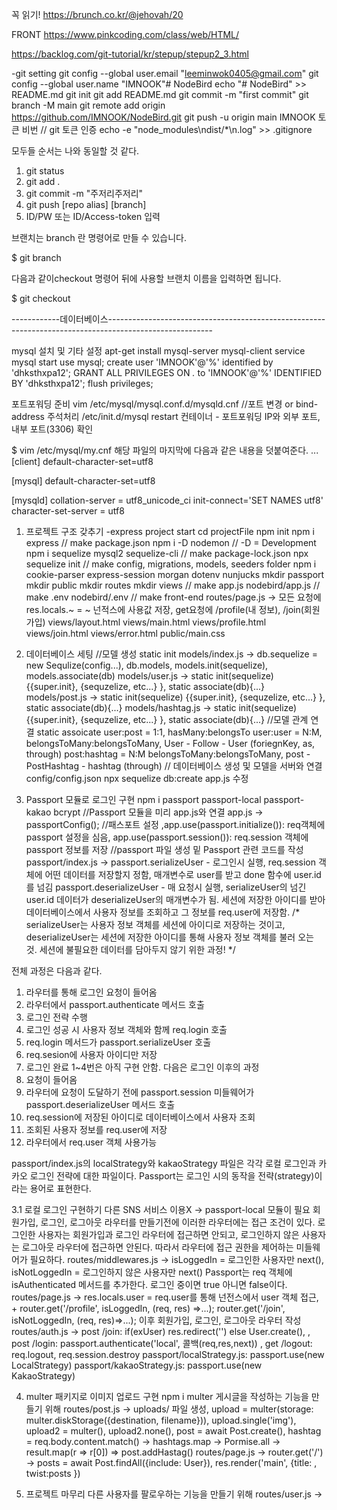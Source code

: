 꼭 읽기!
https://brunch.co.kr/@jehovah/20

FRONT 
https://www.pinkcoding.com/class/web/HTML/

https://backlog.com/git-tutorial/kr/stepup/stepup2_3.html

-git setting
git config --global user.email "leeminwok0405@gmail.com"
git config --global user.name "IMNOOK"# NodeBird
echo "# NodeBird" >> README.md
git init
git add README.md
git commit -m "first commit"
git branch -M main
git remote add origin https://github.com/IMNOOK/NodeBird.git
git push -u origin main
IMNOOK
토큰 비번
// git 토큰 인증
echo -e "node_modules\ndist/*\n.log" >> .gitignore

모두들 순서는 나와 동일할 것 같다.
1. git status
2. git add .
3. git commit -m "주저리주저리"
4. git push [repo alias] [branch]
5. ID/PW 또는 ID/Access-token 입력

브랜치는 branch 란 명령어로 만들 수 있습니다.

$ git branch <branchname>

다음과 같이checkout 명령어 뒤에 사용할 브랜치 이름을 입력하면 됩니다.

$ git checkout <branch>

------------데이터베이스--------------------------------------------------------------------------------------------------------

mysql 설치 및 기타 설정 
apt-get install mysql-server mysql-client 
service mysql start
use mysql; 
create user 'IMNOOK'@'%' identified by 'dhksthxpa12';
GRANT ALL PRIVILEGES ON *.* to 'IMNOOK'@'%' IDENTIFIED BY 'dhksthxpa12'; 
flush privileges;

포트포워딩 준비 
vim /etc/mysql/mysql.conf.d/mysqld.cnf //포트 변경 or bind-address 주석처리 
/etc/init.d/mysql restart 
컨테이너 - 포트포워딩 IP와 외부 포트, 내부 포트(3306) 확인

$ vim /etc/mysql/my.cnf
해당 파일의 마지막에 다음과 같은 내용을 덧붙여준다.
...
[client]
default-character-set=utf8

[mysql]
default-character-set=utf8

[mysqld]
collation-server = utf8_unicode_ci
init-connect='SET NAMES utf8'
character-set-server = utf8

1. 프로젝트 구조 갖추기
-express project start
cd projectFile
npm init
npm i express // make package.json
npm i -D nodemon // -D = Development
npm i sequelize mysql2 sequelize-cli // make package-lock.json
npx sequelize init // make config, migrations, models, seeders folder
npm i cookie-parser express-session morgan dotenv nunjucks
mkdir passport
mkdir public
mkdir routes
mkdir views
// make app.js
nodebird/app.js
// make .env
nodebird/.env
// make front-end
routes/page.js -> 모든 요청에 res.locals.~ = ~ 넌적스에 사용값 저장, get요청에 /profile(내 정보), /join(회원가입)
views/layout.html
views/main.html
views/profile.html
views/join.html
views/error.html
public/main.css

2. 데이터베이스 세팅
//모델 생성 static init
models/index.js -> db.sequelize = new Sequlize(config...), db.models, models.init(sequelize), models.associate(db)
models/user.js -> static init(sequelize) {{super.init}, {sequzelize, etc...} }, static associate(db){...}
models/post.js -> static init(sequelize) {{super.init}, {sequzelize, etc...} }, static associate(db){...}
models/hashtag.js -> static init(sequelize) {{super.init}, {sequzelize, etc...} }, static associate(db){...}
//모델 관계 연결 static assoicate
user:post = 1:1, hasMany:belongsTo
user:user = N:M, belongsToMany:belongsToMany, User - Follow - User (foriegnKey, as, through)
post:hashtag = N:M belongsToMany:belongsToMany, post - PostHashtag - hashtag (through)
// 데이터베이스 생성 및 모델을 서버와 연결
config/config.json
npx sequelize db:create
app.js 수정

3. Passport 모듈로 로그인 구현
npm i passport passport-local passport-kakao bcrypt
//Passport 모듈을 미리 app.js와 연결
app.js -> passportConfig(); //패스포트 설정 ,app.use(passport.initialize()): req객체에 passport 설정을 심음, app.use(passport.session()): req.session 객체에 passport 정보를 저장
//passport 파일 생성 밑 Passport 관련 코드를 작성
passport/index.js ->
	passport.serializeUser - 로그인시 실행, req.session 객체에 어떤 데이터를 저장할지 정함, 매개변수로 user를 받고 done 함수에 user.id를 넘김
	passport.deserializeUser - 매 요청시 실행, serializeUser의 넘긴 user.id 데이터가 deserializeUser의 매개변수가 됨. 세션에 저장한 아이디를 받아 데이터베이스에서 사용자 정보를 조회하고 그 정보를 req.user에 저장함.
/*
serializeUser는 사용자 정보 객체를 세션에 아이디로 저장하는 것이고,
deserializeUser는 세션에 저장한 아이디를 통해 사용자 정보 객체를 불러 오는 것.
세션에 불필요한 데이터를 담아두지 않기 위한 과정!
*/

전체 과정은 다음과 같다.
1. 라우터를 통해 로그인 요청이 들어옴
2. 라우터에서 passport.authenticate 메서드 호출
3. 로그인 전략 수행
4. 로그인 성공 시 사용자 정보 객체와 함께 req.login 호출
5. req.login 메서드가 passport.serializeUser 호출
6. req.sesion에 사용자 아이디만 저장
7. 로그인 완료
1~4번은 아직 구현 안함.
다음은 로그인 이후의 과정
1. 요청이 들어옴
2. 라우터에 요청이 도달하기 전에 passport.session 미들웨어가 passport.deserializeUser 메서드 호출
3. req.session에 저장된 아이디로 데이터베이스에서 사용자 조회
4. 조회된 사용자 정보를 req.user에 저장
5. 라우터에서 req.user 객체 사용가능

passport/index.js의 localStrategy와 kakaoStrategy 파일은 각각 로컬  로그인과 카카오 로그인 전략에 대한 파일이다.
Passport는 로그인 시의 동작을 전략(strategy)이라는 용어로 표현한다.

3.1 로컬 로그인 구현하기
다른 SNS 서비스 이용X -> passport-local 모듈이 필요
회원가입, 로그인, 로그아웃 라우터를 만들기전에 이러한 라우터에는 접근 조건이 있다.
로그인한 사용자는 회원가입과 로그인 라우터에 접근하면 안되고, 로그인하지 않은 사용자는 로그아웃 라우터에 접근하면 안된다.
따라서 라우터에 접근 권한을 제어하는 미들웨어가 필요하다.
routes/middlewares.js -> isLoggedIn = 로그인한 사용자만 next(), isNotLoggedIn = 로그인하지 않은 사용자만 next()
Passport는 req 객체에 isAuthenticated 메서드를 추가한다. 로그인 중이면 true 아니면 false이다.
routes/page.js -> res.locals.user = req.user를 통해 넌전스에서 user 객체 접근, + router.get('/profile', isLoggedIn, (req, res) =>...); router.get('/join', isNotLoggedIn, (req, res)=>...);
이후 회원가입, 로그인, 로그아웃 라우터 작성
routes/auth.js -> post /join: if(exUser) res.redirect('') else User.create(), , post /login: passport.authenticate('local', 콜백(req,res,next)) , get /logout: req.logout, req.session.destroy 
passport/localStrategy.js: passport.use(new LocalStrategy)
passport/kakaoStrategy.js: passport.use(new KakaoStrategy)

4. multer 패키지로 이미지 업로드 구현
npm i multer
게시글을 작성하는 기능을 만들기 위해
routes/post.js ->
uploads/ 파일 생성, upload = multer(storage: multer.diskStorage({destination, filename})), upload.single('img'), 
upload2 = multer(), upload2.none(), post = await Post.create(), hashtag = req.body.content.match() -> hashtags.map -> Pormise.all -> result.map(r => r[0]) => post.addHastag()
routes/page.js -> router.get('/') -> posts = await Post.findAll({include: User}), res.render('main', {title: , twist:posts })

5. 프로젝트 마무리
다른 사용자를 팔로우하는 기능을 만들기 위해
routes/user.js ->